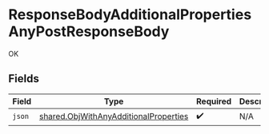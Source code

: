 # ResponseBodyAdditionalPropertiesAnyPostResponseBody

OK


## Fields

| Field                                                                                                 | Type                                                                                                  | Required                                                                                              | Description                                                                                           |
| ----------------------------------------------------------------------------------------------------- | ----------------------------------------------------------------------------------------------------- | ----------------------------------------------------------------------------------------------------- | ----------------------------------------------------------------------------------------------------- |
| `json`                                                                                                | [shared.ObjWithAnyAdditionalProperties](../../../sdk/models/shared/objwithanyadditionalproperties.md) | :heavy_check_mark:                                                                                    | N/A                                                                                                   |